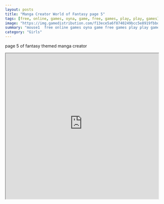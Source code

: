 ```yaml
---
layout: posts
title: "Manga Creator World of Fantasy page 5"
tags: [free, online, games, oyna, game, free, games, play, play, games]
image: "https://img.gamedistribution.com/f13ece5a6f8740249bcc5e8919fbbd47.jpg"
summary: "mouse1  free online games oyna game free games play play games"
category: "Girls"
---
```


page 5 of fantasy themed manga creator

<iframe width="100%" height="480px;" src="https://flash.gamedistribution.com?game=f13ece5a6f8740249bcc5e8919fbbd47"></iframe>